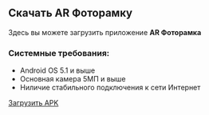 ## Скачать AR Фоторамку

Здесь вы можете загрузить приложение **AR Фоторамка**

### Системные требования:
- Android OS 5.1 и выше
- Основная камера 5МП и выше
- Ниличие стабильного подключения к сети Интернет

[Загрузить APK](https://lifeapps.github.io/photoframe/)
